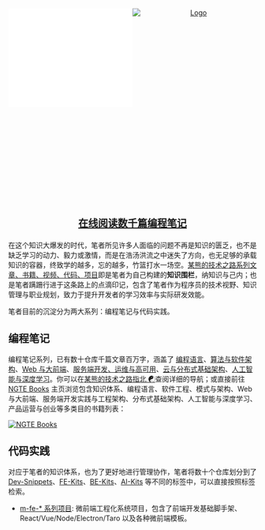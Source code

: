 <!-- PROJECT LOGO -->
<br />
<p align="center">
  <a href="https://github.com/wx-chevalier" style="display: flex">
    <img src="https://raw.githubusercontent.com/wx-chevalier/wx-chevalier/master/header.svg" alt="Logo" style="width: 50%;height: 200px" />
    <img src="https://github-readme-stats.vercel.app/api?username=wx-chevalier" alt="Logo" style="width: 50%;height: 400px" />
  </a>

  <p align="center" style="font-size: 20px">
    <strong><a href="https://ng-tech.icu/books/">在线阅读数千篇编程笔记</a></strong>
  </p>
</p>

在这个知识大爆发的时代，笔者所见许多人面临的问题不再是知识的匮乏，也不是缺乏学习的动力、毅力或激情，而是在浩汤洪流之中迷失了方向，也无足够的承载知识的容器，终致学的越多，忘的越多，竹篮打水一场空。[某熊的技术之路系列文章、书籍、视频、代码、项目](https://github.com/wx-chevalier)即是笔者为自己构建的**知识围栏**，纳知识与己内；也是笔者蹒跚行进于这条路上的点滴印记，包含了笔者作为程序员的技术视野、知识管理与职业规划，致力于提升开发者的学习效率与实际研发效能。

笔者目前的沉淀分为两大系列：编程笔记与代码实践。

## 编程笔记

编程笔记系列，已有数十仓库千篇文章百万字，涵盖了 [编程语言](https://github.com/wx-chevalier/PLT-Series)、[算法与软件架构](https://github.com/wx-chevalier/SoftwareArchitecture-Series)、[Web 与大前端](https://github.com/wx-chevalier/Web-Series)、[服务端开发、运维与高可用](https://github.com/wx-chevalier/MicroCN-Series)、[云与分布式基础架构](https://github.com/wx-chevalier/DistributedSystem-Series)、[人工智能与深度学习](https://github.com/wx-chevalier/AI-Series)。你可以在[某熊的技术之路指北 ☯](https://github.com/wx-chevalier/Developer-Zero-To-Mastery)查阅详细的导航；或直接前往 [NGTE Books](https://ng-tech.icu/books/) 主页浏览包含知识体系、编程语言、软件工程、模式与架构、Web 与大前端、服务端开发实践与工程架构、分布式基础架构、人工智能与深度学习、产品运营与创业等多类目的书籍列表：

[![NGTE Books](https://s2.ax1x.com/2020/01/18/19uXtI.png)](https://ng-tech.icu/books/)

## 代码实践

对应于笔者的知识体系，也为了更好地进行管理协作，笔者将数十个仓库划分到了 [Dev-Snippets](https://github.com/Dev-Snippets)、[FE-Kits](https://github.com/FE-Kits)、[BE-Kits](https://github.com/BE-Kits)、[AI-Kits](https://github.com/AI-Kits) 等不同的标签中，可以直接按照标签检索。

- [m-fe-* 系列项目](https://github.com/wx-chevalier?tab=repositories&q=m-fe&type=&language=): 微前端工程化系统项目，包含了前端开发基础脚手架、React/Vue/Node/Electron/Taro 以及各种微前端模板。
